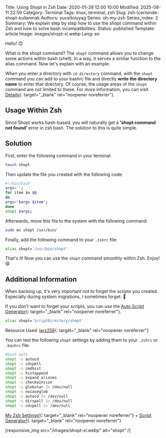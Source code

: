 Title: Using Shopt in Zsh
Date: 2020-01-28 12:00 10:00
Modified: 2025-08-11 22:59
Category: Terminal
Tags: linux, terminal, zsh
Slug: zsh-icerisinde-shopt-kullanmak
Authors: yuceltoluyag
Series: oh-my-zsh
Series_index: 2
Summary: We explain step by step how to use the shopt command within Zsh and how to solve bash incompatibilities.
Status: published
Template: article
Image: images/shopt-xl.webp
Lang: en

Hello! 😊

What is the shopt command? The `shopt` command allows you to change some actions within bash (shell). In a way, it serves a similar function to the alias command. Now let's explain with an example.

When you enter a directory with `cd directory` command, with the `shopt` command you can add to your bashrc file and directly **write the directory name** to enter that directory. Of course, the usage areas of the `shopt` command are not limited to these. For more information, you can visit [Details](https://www.gnu.org/software/bash/manual/html_node/The-Shopt-Builtin.html){: target="\_blank" rel="noopener noreferrer"}.

## Usage Within Zsh

Since Shopt works bash-based, you will naturally get a **'shopt command not found'** error in zsh bash. The solution to this is quite simple.

## Solution

First, enter the following command in your terminal:

```bash
touch shopt
```

Then update the file you created with the following code:

```bash
#!/bin/bash
args='';
for item in $@
do
args="$args $item";
done
shopt $args;
```

Afterwards, move this file to the system with the following command:

```bash
sudo mv shopt /usr/bin/
```

Finally, add the following command to your `.zshrc` file:

```bash
alias shopt='/usr/bin/shopt'
```

That's it! Now you can use the `shopt` command smoothly within Zsh. Enjoy! 😄

## Additional Information

When backing up, it's very important not to forget the scripts you created. Especially during system migrations, I sometimes forget. 🤣

If you don't want to forget your scripts, you can use the [Auto Script Generator](https://github.com/yuceltoluyag/otoscript){: target="\_blank" rel="noopener noreferrer"}.

```bash
alias shopt='ScriptDirectory/shopt'
```

Resource Used: [larz258](https://github.com/larz258/Zshopt){: target="\_blank" rel="noopener noreferrer"}

You can test the following `shopt` settings by adding them to your `.zshrc` or `.bashrc` file:

```bash
#bash opts
shopt -s autocd
shopt -s cdspell
shopt -s cmdhist
shopt -s histappend
shopt -s expand_aliases
shopt -s checkwinsize
shopt -s globstar 2> /dev/null
shopt -s nocaseglob
shopt -s autocd 2> /dev/null
shopt -s dirspell 2> /dev/null
shopt -s cdspell 2> /dev/null
```

[My Zsh Settings!](https://github.com/yuceltoluyag/WindowsTerminal/blob/main/WSL/.zshrc){: target="\_blank" rel="noopener noreferrer"} + [Script Generator!](https://github.com/yuceltoluyag/otoscript){: target="\_blank" rel="noopener noreferrer"}

[responsive_img src="/images/shopt-xl.webp" alt="shopt" /]
